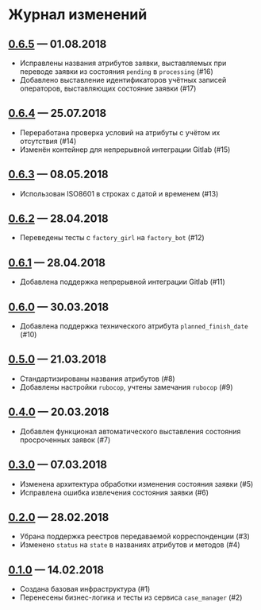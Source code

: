 # Журнал изменений

## [0.6.5] — 01.08.2018

-   Исправлены названия атрибутов заявки, выставляемых при переводе заявки из
    состояния `pending` в `processing` (#16)
-   Добавлено выставление идентификаторов учётных записей операторов,
    выставляющих состояние заявки (#17)

## [0.6.4] — 25.07.2018

-   Переработана проверка условий на атрибуты с учётом их отсутствия (#14)
-   Изменён контейнер для непрерывной интеграции Gitlab (#15)

## [0.6.3] — 08.05.2018

-   Использован ISO8601 в строках с датой и временем (#13)

## [0.6.2] — 28.04.2018

-   Переведены тесты с `factory_girl` на `factory_bot` (#12)

## [0.6.1] — 28.04.2018

-   Добавлена поддержка непрерывной интеграции Gitlab (#11)

## [0.6.0] — 30.03.2018

-   Добавлена поддержка технического атрибута `planned_finish_date` (#10)

## [0.5.0] — 21.03.2018

-   Стандартизированы названия атрибутов (#8)
-   Добавлены настройки `rubocop`, учтены замечания `rubocop` (#9)

## [0.4.0] — 20.03.2018

-   Добавлен функционал автоматического выставления состояния просроченных
    заявок (#7)

## [0.3.0] — 07.03.2018

-   Изменена архитектура обработки изменения состояния заявки (#5)
-   Исправлена ошибка извлечения состояния заявки (#6)

## [0.2.0] — 28.02.2018

-   Убрана поддержка реестров передаваемой корреспонденции (#3)
-   Изменено `status` на `state` в названиях атрибутов и методов (#4)

## [0.1.0] — 14.02.2018

-   Создана базовая инфраструктура (#1)
-   Перенесены бизнес-логика и тесты из сервиса `case_manager` (#2)

[0.6.5]: http://gitlab.it.vm/gems/mfc_case/compare/0.6.4...0.6.5
[0.6.4]: http://gitlab.it.vm/gems/mfc_case/compare/0.6.3...0.6.4
[0.6.3]: http://gitlab.it.vm/gems/mfc_case/compare/0.6.2...0.6.3
[0.6.2]: http://gitlab.it.vm/gems/mfc_case/compare/0.6.1...0.6.2
[0.6.1]: http://gitlab.it.vm/gems/mfc_case/compare/0.6.0...0.6.1
[0.6.0]: http://gitlab.it.vm/gems/mfc_case/compare/0.5.0...0.6.0
[0.5.0]: http://gitlab.it.vm/gems/mfc_case/compare/0.4.0...0.5.0
[0.4.0]: http://gitlab.it.vm/gems/mfc_case/compare/0.3.0...0.4.0
[0.3.0]: http://gitlab.it.vm/gems/mfc_case/compare/0.2.0...0.3.0
[0.2.0]: http://gitlab.it.vm/gems/mfc_case/compare/0.1.0...0.2.0
[0.1.0]: http://gitlab.it.vm/gems/mfc_case/compare/aad36b323de28da0a086f052ff7c0a37b62490a5...0.1.0
